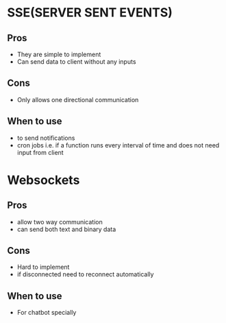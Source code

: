 # SSE(SERVER SENT EVENTS)
## Pros
- They are simple to implement
- Can send data to client without any inputs 
## Cons
- Only allows one directional communication
## When to use
- to send notifications
- cron jobs i.e. if a function runs every interval of time and does not need input from client

# Websockets
## Pros
- allow two way communication
- can send both text and binary data
## Cons
- Hard to implement
- if disconnected need to reconnect automatically
## When to use
- For chatbot specially





